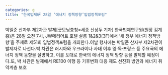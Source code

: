 ```yaml
---
categories: g
title: "한국법제硏 28일 ‘에너지 정책방향’입법정책포럼"
---
```

박일준 산자부 제2차관 발제[굿모닝충청=세종 신상두 기자] 한국법제연구원(원장 김계홍)은 28일 오전 7시, JW메리어트 호텔 살롱 1&2&3(3F)에서 ‘새 정부 에너지 정책방향’을 주제로 제51회 입법정책포럼을 개최한다.이날 행사에는 박일준 산자부 제2차관이 발제자로 나선다.박 차관은 러시아와 우크라이나 사태 이후 영·독·프랑스 등 주요국의 에너지 정책 동향을 설명하고, 이를 토대로 한국의 에너지 정책 방향 등을 발제할 예정이다.또, 박 차관은 발제에서 RE100 이행 등 기후변화 대응 제도 선진화 방안과 에너지 취약계층 보호